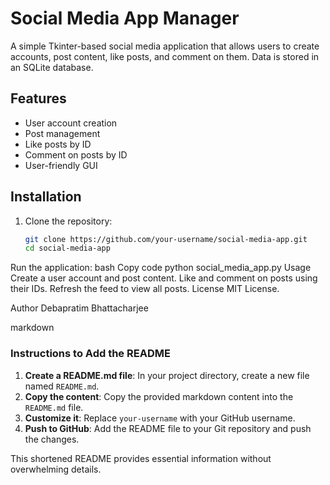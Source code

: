 # Social Media App Manager

A simple Tkinter-based social media application that allows users to create accounts, post content, like posts, and comment on them. Data is stored in an SQLite database.

## Features

- User account creation
- Post management
- Like posts by ID
- Comment on posts by ID
- User-friendly GUI

## Installation

1. Clone the repository:
   ```bash
   git clone https://github.com/your-username/social-media-app.git
   cd social-media-app
Run the application:
bash
Copy code
python social_media_app.py
Usage
Create a user account and post content.
Like and comment on posts using their IDs.
Refresh the feed to view all posts.
License
MIT License.

Author
Debapratim Bhattacharjee

markdown

### Instructions to Add the README
1. **Create a README.md file**: In your project directory, create a new file named `README.md`.
2. **Copy the content**: Copy the provided markdown content into the `README.md` file.
3. **Customize it**: Replace `your-username` with your GitHub username.
4. **Push to GitHub**: Add the README file to your Git repository and push the changes.

This shortened README provides essential information without overwhelming details.
